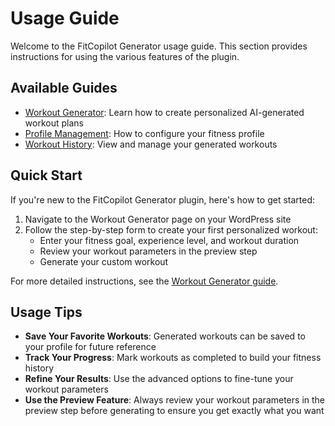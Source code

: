 # Usage Guide

Welcome to the FitCopilot Generator usage guide. This section provides instructions for using the various features of the plugin.

## Available Guides

- [Workout Generator](./workout-generator.md): Learn how to create personalized AI-generated workout plans
- [Profile Management](./profile-management.md): How to configure your fitness profile
- [Workout History](./workout-history.md): View and manage your generated workouts

## Quick Start

If you're new to the FitCopilot Generator plugin, here's how to get started:

1. Navigate to the Workout Generator page on your WordPress site
2. Follow the step-by-step form to create your first personalized workout:
   - Enter your fitness goal, experience level, and workout duration
   - Review your workout parameters in the preview step
   - Generate your custom workout

For more detailed instructions, see the [Workout Generator guide](./workout-generator.md).

## Usage Tips

- **Save Your Favorite Workouts**: Generated workouts can be saved to your profile for future reference
- **Track Your Progress**: Mark workouts as completed to build your fitness history
- **Refine Your Results**: Use the advanced options to fine-tune your workout parameters
- **Use the Preview Feature**: Always review your workout parameters in the preview step before generating to ensure you get exactly what you want 